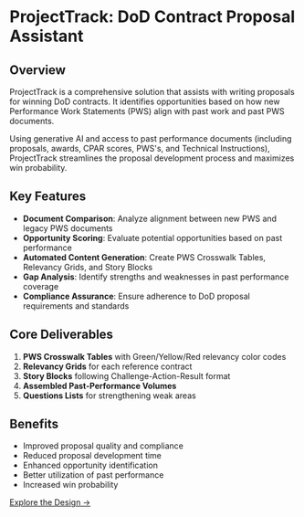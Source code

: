 # ProjectTrack: DoD Contract Proposal Assistant

## Overview

ProjectTrack is a comprehensive solution that assists with writing proposals for winning DoD contracts. It identifies opportunities based on how new Performance Work Statements (PWS) align with past work and past PWS documents.

Using generative AI and access to past performance documents (including proposals, awards, CPAR scores, PWS's, and Technical Instructions), ProjectTrack streamlines the proposal development process and maximizes win probability.

## Key Features

- **Document Comparison**: Analyze alignment between new PWS and legacy PWS documents
- **Opportunity Scoring**: Evaluate potential opportunities based on past performance
- **Automated Content Generation**: Create PWS Crosswalk Tables, Relevancy Grids, and Story Blocks
- **Gap Analysis**: Identify strengths and weaknesses in past performance coverage
- **Compliance Assurance**: Ensure adherence to DoD proposal requirements and standards

## Core Deliverables

1. **PWS Crosswalk Tables** with Green/Yellow/Red relevancy color codes
2. **Relevancy Grids** for each reference contract
3. **Story Blocks** following Challenge-Action-Result format
4. **Assembled Past-Performance Volumes**
5. **Questions Lists** for strengthening weak areas

## Benefits

- Improved proposal quality and compliance
- Reduced proposal development time
- Enhanced opportunity identification
- Better utilization of past performance
- Increased win probability

[Explore the Design →](/requirements)
